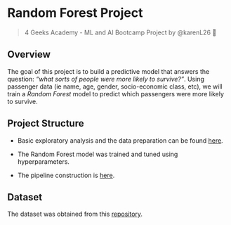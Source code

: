 # Random Forest Project
> 4 Geeks Academy - ML and AI Bootcamp
> Project by @karenL26 :elf:

## Overview
The goal of this project is to build a predictive model that answers the question: *“what sorts of people were more likely to survive?”*.
Using passenger data (ie name, age, gender, socio-economic class, etc), we will train a *Random Forest* model to predict which passengers were more likely to survive.

## Project Structure
- Basic exploratory analysis and the data preparation can be found [here](src/explore_rf.ipynb).

- The Random Forest model was trained and tuned using hyperparameters. 

- The pipeline construction is [here](src/app.py).

## Dataset
The dataset was obtained from this [repository](https://github.com/pcsanwald/kaggle-titanic/blob/master/train.csv).